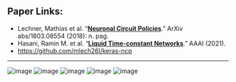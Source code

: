 ## Paper Links: 
- Lechner, Mathias et al. “[**Neuronal Circuit Policies**](https://arxiv.org/pdf/1803.08554.pdf).” ArXiv abs/1803.08554 (2018): n. pag. 
- Hasani, Ramin M. et al. “[**Liquid Time-constant Networks**](https://arxiv.org/pdf/2006.04439.pdf).” AAAI (2021). 
- https://github.com/mlech26l/keras-ncp

___________________________________________

![image](https://user-images.githubusercontent.com/88390140/137602134-9246a29d-f7fc-4bb6-b6c7-9a8b56509c0a.png)
![image](https://user-images.githubusercontent.com/88390140/137602143-6acce19d-360f-406b-bce9-7ebb7d170518.png)
![image](https://user-images.githubusercontent.com/88390140/137602191-cf0fa013-520e-412f-a9ef-90710779a3b3.png)
![image](https://user-images.githubusercontent.com/88390140/137602196-d4f065cf-48de-4a4c-864d-e42eb5cf875f.png)
![image](https://user-images.githubusercontent.com/88390140/137602209-d54e20da-a422-430c-a360-624708ab9e0a.png)



